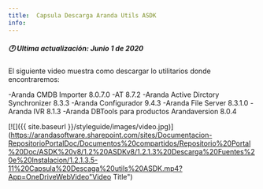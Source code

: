 ```yaml
---
title:  Capsula Descarga Aranda Utils ASDK
info:
---
```


##### 🕐 Ultima actualización: Junio 1 de 2020


El siguiente video muestra como descargar lo utilitarios donde encontraremos:

-Aranda CMDB Importer 8.0.7.0
-AT 8.7.2
-Aranda Active Dirctory Synchronizer 8.3.3
-Aranda Configurador 9.4.3
-Aranda File Server 8.3.1.0
-Aranda IVR 8.1.3
-Aranda DBTools para productos Arandaversion 8.0.4


[![]({{ site.baseurl }}/styleguide/images/video.jpg)](https://arandasoftware.sharepoint.com/sites/Documentacion-RepositorioPortalDoc/Documentos%20compartidos/Repositorio%20Portal%20Doc/ASDK%20v8/1.2%20ASDKv8/1.2.1.3%20Descarga%20Fuentes%20e%20Instalacion/1.2.1.3.5-11%20Capsula%20Descaga%20utils%20ASDK.mp4?App=OneDriveWebVideo"Video Title")
